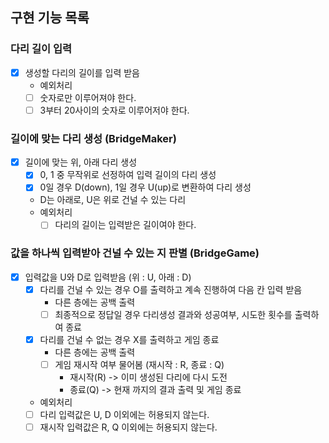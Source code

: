 
## 구현 기능 목록

### 다리 길이 입력 
- [x] 생성할 다리의 길이를 입력 받음
  * 예외처리
  - [ ] 숫자로만 이루어져야 한다.
  - [ ] 3부터 20사이의 숫자로 이루어저야 한다.

### 길이에 맞는 다리 생성 (BridgeMaker)
- [x] 길이에 맞는 위, 아래 다리 생성 
  - [x] 0, 1 중 무작위로 선정하여 입력 길이의 다리 생성
  - [x] 0일 경우 D(down), 1일 경우 U(up)로 변환하여 다리 생성
  - D는 아래로, U은 위로 건널 수 있는 다리
  * 예외처리
    - [ ] 다리의 길이는 입력받은 길이여야 한다.
    
### 값을 하나씩 입력받아 건널 수 있는 지 판별 (BridgeGame)
- [x] 입력값을 U와 D로 입력받음 (위 : U, 아래 : D)
  - [x] 다리를 건널 수 있는 경우 O를 출력하고 계속 진행하여 다음 칸 입력 받음
    - 다른 층에는 공백 출력
    - [ ] 최종적으로 정답일 경우 다리생성 결과와 성공여부, 시도한 횟수를 출력하여 종료
  - [x] 다리를 건널 수 없는 경우 X를 출력하고 게임 종료
    - 다른 층에는 공백 출력
    - [ ] 게임 재시작 여부 물어봄 (재시작 : R, 종료 : Q)
        - 재시작(R) -> 이미 생성된 다리에 다시 도전
        - 종료(Q) -> 현재 까지의 결과 출력 및 게임 종료
  * 예외처리
  - [ ] 다리 입력값은 U, D 이외에는 허용되지 않는다.
  - [ ] 재시작 입력값은 R, Q 이외에는 허용되지 않는다.